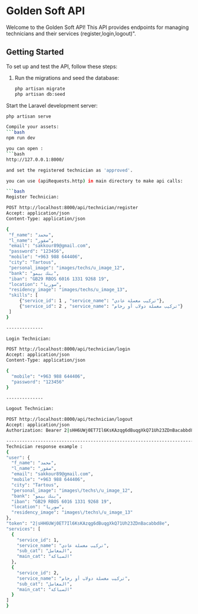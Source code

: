 # Golden Soft API

Welcome to the Golden Soft API! This API provides endpoints for managing technicians and their services (register,login,logout)".

## Getting Started

To set up and test the API, follow these steps:

1. Run the migrations and seed the database:
   ```bash
   php artisan migrate
   php artisan db:seed

Start the Laravel development server:
  ```bash
  php artisan serve

Compile your assets:
  ```bash
  npm run dev

you can open :
  ```bash
  http://127.0.0.1:8000/

 and set the registered technician as 'approved'.

you can use (apiRequests.http) in main directory to make api calls:

```bash
Register Technician:

POST http://localhost:8000/api/technician/register
Accept: application/json
Content-Type: application/json

{
   "f_name": "محمد",
   "l_name": "صقور",
   "email": "sakkour89@gmail.com",
   "password": "123456",
   "mobile": "+963 988 644406",
   "city": "Tartous",
   "personal_image": "images/techs/u_image_12",
   "bank": "بنك بيمو",
   "iban": "GB29 RBOS 6016 1331 9268 19",
   "location": "سوريا",
   "residency_image": "images/techs/u_image_13",
   "skills": [
       {"service_id": 1 , "service_name": "تركيب مغسلة عادي"},
       {"service_id": 2 , "service_name": "تركيب مغسلة دولاب أو رخام"}
   ]
}

--------------

Login Technician:

POST http://localhost:8000/api/technician/login
Accept: application/json
Content-Type: application/json

{
    "mobile": "+963 988 644406",
    "password": "123456"
}

--------------

Logout Technician:

POST http://localhost:8000/api/technician/logout
Accept: application/json
Authorization: Bearer 2|sHH6UWj0ET7Il6KsKAzqg6dBuqgXkQ71Uh23ZDnBacabbd8e

----------------------------------------------------------------------------
Technician response example : 
{
  "user": {
    "f_name": "محمد",
    "l_name": "صقور",
    "email": "sakkour89@gmail.com",
    "mobile": "+963 988 644406",
    "city": "Tartous",
    "personal_image": "images\/techs\/u_image_12",
    "bank": "بنك بيمو",
    "iban": "GB29 RBOS 6016 1331 9268 19",
    "location": "سوريا",
    "residency_image": "images\/techs\/u_image_13"
  },
  "token": "2|sHH6UWj0ET7Il6KsKAzqg6dBuqgXkQ71Uh23ZDnBacabbd8e",
  "services": [
    {
      "service_id": 1,
      "service_name": "تركيب مغسلة عادي",
      "sub_cat": "المغاسل",
      "main_cat": "السباكة"
    },
    {
      "service_id": 2,
      "service_name": "تركيب مغسلة دولاب أو رخام",
      "sub_cat": "المغاسل",
      "main_cat": "السباكة"
    }
  ]
}


